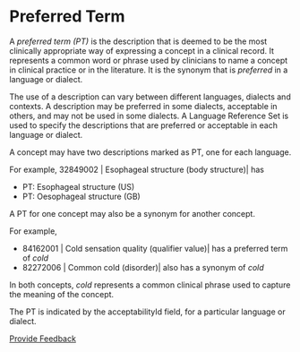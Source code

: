 # Preferred Term

A _preferred term (PT)_ is the description that is deemed to be the most clinically appropriate way of expressing a concept in a clinical record. It represents a common word or phrase used by clinicians to name a concept in clinical practice or in the literature. It is the synonym that is _preferred_ in a language or dialect.

The use of a description can vary between different languages, dialects and contexts. A description may be preferred in some dialects, acceptable in others, and may not be used in some dialects. A Language Reference Set is used to specify the descriptions that are preferred or acceptable in each language or dialect.

A concept may have two descriptions marked as PT, one for each language.

For example, 32849002 | Esophageal structure (body structure)| has

* PT: Esophageal structure (US)
* PT: Oesophageal structure (GB)

A PT for one concept may also be a synonym for another concept.

For example,

* 84162001 | Cold sensation quality (qualifier value)| has a preferred term of _cold_
* 82272006 | Common cold (disorder)| also has a synonym of _cold_

In both concepts, _cold_ represents a common clinical phrase used to capture the meaning of the concept.

The PT is indicated by the acceptabilityId field, for a particular language or dialect.

<a href="https://docs.google.com/forms/d/e/1FAIpQLScTmbZIf0UEQwYDkY27EEWBkaiYkHSbR0_9DmFrMLXoQLyL7Q/viewform?usp=pp_url&#x26;entry.1767247133=SCT+Editorial+Guide&#x26;entry.670899847=Preferred%20Term" class="button primary">Provide Feedback</a>
